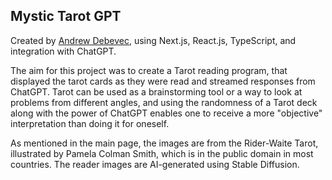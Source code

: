 ## Mystic Tarot GPT

Created by [Andrew Debevec](https://www.andrewdebevec.com/), using Next.js, React.js, TypeScript, and integration with ChatGPT.

The aim for this project was to create a Tarot reading program, that displayed the tarot cards as they were read and streamed responses from ChatGPT. Tarot can be used as a brainstorming tool or a way to look at problems from different angles, and using the randomness of a Tarot deck along with the power of ChatGPT enables one to receive a more "objective" interpretation than doing it for oneself.

As mentioned in the main page, the images are from the Rider-Waite Tarot, illustrated by Pamela Colman Smith, which is in the public domain in most countries. The reader images are AI-generated using Stable Diffusion.
